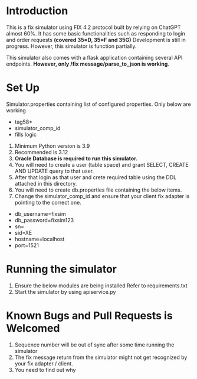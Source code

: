 
# Introduction

This is a fix simulator using FIX 4.2 protocol built by relying on ChatGPT almost 60%. 
It has some basic functionalities such as responding to login and order requests **(covered 35=D, 35=F and 35G)**
Development is still in progress. However, this simulator is function partially. </br>

This simulator also comes with a flask application containing several API endpoints. **However, only /fix message/parse_to_json is working**. 

# Set Up

Simulator.properties containing list of configured properties. Only below are working

* tag58*
* simulator_comp_id
* fills logic


1. Minimum Python version is 3.9
2. Recommended is 3.12
3. **Oracle Database is required to run this simulator.**
4. You will need to create a user (table space) and grant SELECT, CREATE AND UPDATE query to that user.
5. After that login as that user and crete required table using the DDL attached in this directory.
6. You will need to create db.properties file containing the below items.
7. Change the simulator_comp_id and ensure that your client fix adapter is pointing to the correct one.


* db_username=fixsim
* db_password=fixsim123
* sn=
* sid=XE
* hostname=localhost
* port=1521


# Running the simulator

1. Ensure the below modules are being installed Refer to requirements.txt
2. Start the simulator by using apiservice.py

# Known Bugs and Pull Requests is Welcomed
1. Sequence number will be out of sync after some time running the simulator
2. The fix message return from the simulator might not get recognized by your fix adapter / client. 
3. You need to find out why